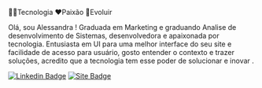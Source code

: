 

👩‍💻Tecnologia
❤️‍Paixão
🏃Evoluir


Olá, sou Alessandra ! Graduada em Marketing e graduando Analise de desenvolvimento de Sistemas,
desenvolvedora e apaixonada por tecnologia. Entusiasta em UI para uma melhor interface do seu site e facilidade de acesso para usuário,
gosto entender o contexto e trazer soluções, acredito que a tecnologia tem esse poder de solucionar e inovar .

[![Linkedin Badge](https://img.shields.io/badge/-Alessandra%20Brugneroto-6633cc?style=flat-square&logo=Linkedin&logoColor=white&link=https://www.linkedin.com/in/diego-schell-fernandes/)](https://www.linkedin.com/in/alessandra-brugneroto-5b197082/) [![Site Badge](https://img.shields.io/badge/-LUZSITES-6633cc?style=flat-red&logo=&logoColor=white&link=https://luzsites.com/)](https://luzsites.com/)



